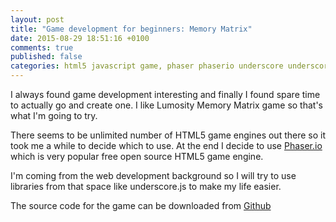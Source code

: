 ```yaml
---
layout: post
title: "Game development for beginners: Memory Matrix"
date: 2015-08-29 18:51:16 +0100
comments: true
published: false
categories: html5 javascript game, phaser phaserio underscore underscorejs
---
```

I always found game development interesting and finally I found spare time to actually go and create one. 
I like Lumosity Memory Matrix game so that's what I'm going to try. 

There seems to be unlimited number of HTML5 game engines out there so it took me a while to decide which to use. 
At the end I decide to use [Phaser.io](http://phaser.io/) which is very popular free open source HTML5 game engine. 


I'm coming from the web development background so I will try to use libraries from that space like underscore.js 
to make my life easier. 

The source code for the game can be downloaded from [Github](https://github.com/rozky/memory-matrix)

<div id="mem-matrix-wrapper"></div> 
 
<script src="/code/memmatrix/js/libs/underscore-min.js"></script>
<script src="/code/memmatrix/js/libs/backbone-min.js"></script>
<script src="/code/memmatrix/js/phaser.min.js"></script>
<script src="/code/memmatrix/js/boot.js"></script>
<script src="/code/memmatrix/js/tile.js"></script>
<script src="/code/memmatrix/js/menu.js"></script>
<script src="/code/memmatrix/js/game.js"></script>
<script src="/code/memmatrix/js/game_over.js"></script>
<script src="/code/memmatrix/js/main.js"></script>
 
